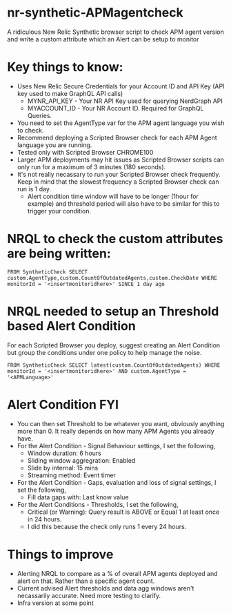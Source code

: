 # nr-synthetic-APMagentcheck
A ridiculous New Relic Synthetic browser script to check APM agent version and write a custom attribute which an Alert can be setup to monitor

# Key things to know: 

* Uses New Relic Secure Credentials for your Account ID and API Key (API key used to make GraphQL API calls)
  * MYNR_API_KEY - Your NR API Key used for querying NerdGraph API
  * MYACCOUNT_ID - Your NR Account ID. Required for GraphQL Queries. 
* You need to set the AgentType var for the APM agent language you wish to check.
* Recommend deploying a Scripted Browser check for each APM Agent language you are running.
* Tested only with Scripted Browser CHROME100
* Larger APM deployments may hit issues as Scripted Browser scripts can only run for a maximum of 3 minutes (180 seconds).
* It's not really necassary to run your Scripted Browser check frequently. Keep in mind that the slowest frequency a Scripted Browser check can run is 1 day.
  * Alert condition time window will have to be longer (1hour for example) and threshold period will also have to be similar for this to trigger your condition.

# NRQL to check the custom attributes are being written: 

`FROM SyntheticCheck SELECT custom.AgentType,custom.CountOfOutdatedAgents,custom.CheckDate WHERE monitorId = '<insertmonitoridhere>' SINCE 1 day ago`

# NRQL needed to setup an Threshold based Alert Condition
For each Scripted Browser you deploy, suggest creating an Alert Condition but group the conditions under one policy to help manage the noise.

`FROM SyntheticCheck SELECT latest(custom.CountOfOutdatedAgents) WHERE monitorId = '<insertmonitoridhere>' AND custom.AgentType = '<APMLanguage>'`

# Alert Condition FYI 
* You can then set Threshold to be whatever you want, obviously anything more than 0. It really depends on how many APM Agents you already have.
* For the Alert Condition - Signal Behaviour settings, I set the following,
  * Window duration: 6 hours
  * Sliding window aggregration: Enabled
  * Slide by internal: 15 mins
  * Streaming method: Event timer
* For the Alert Condition - Gaps, evaluation and loss of signal settings, I set the following,
  * Fill data gaps with: Last know value
* For the Alert Conditions - Thresholds, I set the following,
  * Critical (or Warning): Query result is ABOVE or Equal 1 at least once in 24 hours.
  * I did this because the check only runs 1 every 24 hours.  

# Things to improve
- Alerting NRQL to compare as a % of overall APM agents deployed and alert on that. Rather than a specific agent count.
- Current advised Alert thresholds and data agg windows aren't necassarily accurate. Need more testing to clarify.
- Infra version at some point
